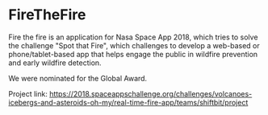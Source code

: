 # FireTheFire

Fire the fire is an application for Nasa Space App 2018, which tries to solve the challenge "Spot that Fire",
which challenges to develop a web-based or phone/tablet-based app that helps engage the public in wildfire prevention and early wildfire detection.

We were nominated for the Global Award.

Project link: https://2018.spaceappschallenge.org/challenges/volcanoes-icebergs-and-asteroids-oh-my/real-time-fire-app/teams/shiftbit/project
